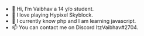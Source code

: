 - 👋 Hi, I’m Vaibhav a 14 y/o student.
- 👀 I love playing Hypixel Skyblock.
- 🌱 I currently know php and I am learning javascript.
- 📫 You can contact me on Discord ItzVaibhav#2704.

<!---
ItzVaibhav123/ItzVaibhav123 is a ✨ special ✨ repository because its `README.md` (this file) appears on your GitHub profile.
You can click the Preview link to take a look at your changes.
--->
